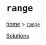 # `range`

[home](../README.md) &gt; [`range`](http://ramdajs.com/docs/#range)



[Solutions](./solutions.md)
